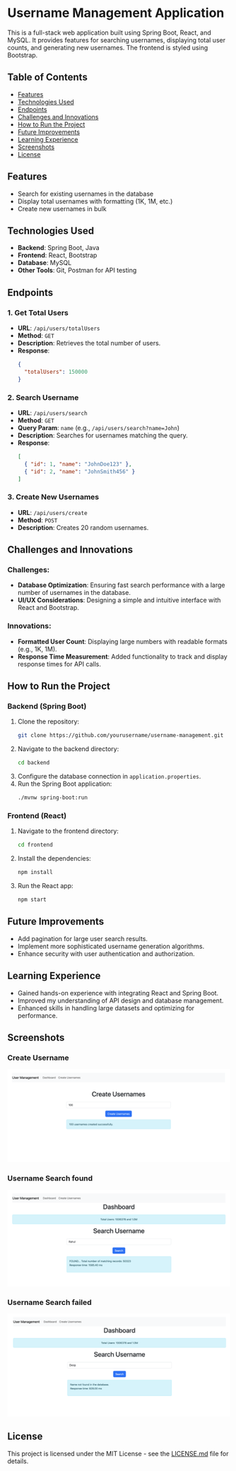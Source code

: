 # Username Management Application

This is a full-stack web application built using Spring Boot, React, and MySQL. It provides features for searching usernames, displaying total user counts, and generating new usernames. The frontend is styled using Bootstrap.

## Table of Contents
- [Features](#features)
- [Technologies Used](#technologies-used)
- [Endpoints](#endpoints)
- [Challenges and Innovations](#challenges-and-innovations)
- [How to Run the Project](#how-to-run-the-project)
- [Future Improvements](#future-improvements)
- [Learning Experience](#learning-experience)
- [Screenshots](#screenshots)
- [License](#license)

## Features
- Search for existing usernames in the database
- Display total usernames with formatting (1K, 1M, etc.)
- Create new usernames in bulk

## Technologies Used
- **Backend**: Spring Boot, Java
- **Frontend**: React, Bootstrap
- **Database**: MySQL
- **Other Tools**: Git, Postman for API testing

## Endpoints

### 1. Get Total Users
- **URL**: `/api/users/totalUsers`
- **Method**: `GET`
- **Description**: Retrieves the total number of users.
- **Response**:
    ```json
    {
      "totalUsers": 150000
    }
    ```

### 2. Search Username
- **URL**: `/api/users/search`
- **Method**: `GET`
- **Query Param**: `name` (e.g., `/api/users/search?name=John`)
- **Description**: Searches for usernames matching the query.
- **Response**:
    ```json
    [
      { "id": 1, "name": "JohnDoe123" },
      { "id": 2, "name": "JohnSmith456" }
    ]
    ```

### 3. Create New Usernames
- **URL**: `/api/users/create`
- **Method**: `POST`
- **Description**: Creates 20 random usernames.

## Challenges and Innovations

### Challenges:
- **Database Optimization**: Ensuring fast search performance with a large number of usernames in the database.
- **UI/UX Considerations**: Designing a simple and intuitive interface with React and Bootstrap.

### Innovations:
- **Formatted User Count**: Displaying large numbers with readable formats (e.g., 1K, 1M).
- **Response Time Measurement**: Added functionality to track and display response times for API calls.

## How to Run the Project

### Backend (Spring Boot)
1. Clone the repository:
    ```bash
    git clone https://github.com/yourusername/username-management.git
    ```
2. Navigate to the backend directory:
    ```bash
    cd backend
    ```
3. Configure the database connection in `application.properties`.
4. Run the Spring Boot application:
    ```bash
    ./mvnw spring-boot:run
    ```

### Frontend (React)
1. Navigate to the frontend directory:
    ```bash
    cd frontend
    ```
2. Install the dependencies:
    ```bash
    npm install
    ```
3. Run the React app:
    ```bash
    npm start
    ```

## Future Improvements
- Add pagination for large user search results.
- Implement more sophisticated username generation algorithms.
- Enhance security with user authentication and authorization.

## Learning Experience
- Gained hands-on experience with integrating React and Spring Boot.
- Improved my understanding of API design and database management.
- Enhanced skills in handling large datasets and optimizing for performance.

## Screenshots


### Create Username
![Dashboard of Username Management](./screenshots/create.png)
### Username Search found
![Search functionality for usernames](./screenshots/Search2.png)
### Username Search failed
![Search functionality for usernames](./screenshots/Search.png)


## License
This project is licensed under the MIT License - see the [LICENSE.md](LICENSE.md) file for details.

